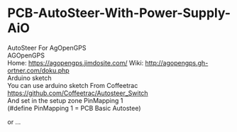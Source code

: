 # PCB-AutoSteer-With-Power-Supply-AiO
AutoSteer For AgOpenGPS <br> 
AGOpenGPS <br> 
Home: https://agopengps.jimdosite.com/ Wiki: http://agopengps.gh-ortner.com/doku.php <br>
Аrduino sketch <br>
You can use arduino sketch From Coffeetrac https://github.com/Coffeetrac/Autosteer_Switch <br>
And set in the setup zone PinMapping 1 <br>
(#define PinMapping 1 = PCB Basic Autostee) <br>

оr
...
